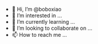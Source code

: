- 👋 Hi, I’m @boboxiao
- 👀 I’m interested in ...
- 🌱 I’m currently learning ...
- 💞️ I’m looking to collaborate on ...
- 📫 How to reach me ...

<!---
boboxiao/boboxiao is a ✨ special ✨ repository because its `README.md` (this file) appears on your GitHub profile.
You can click the Preview link to take a look at your changes.
--->

